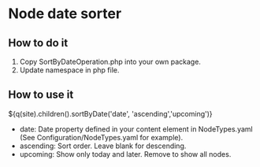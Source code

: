 # Node date sorter

## How to do it

1. Copy SortByDateOperation.php into your own package.
2. Update namespace in php file.

## How to use it

${q(site).children().sortByDate('date', 'ascending','upcoming')}

* date: Date property defined in your content element in NodeTypes.yaml (See Configuration/NodeTypes.yaml for example).
* ascending: Sort order. Leave blank for descending.
* upcoming: Show only today and later. Remove to show all nodes.